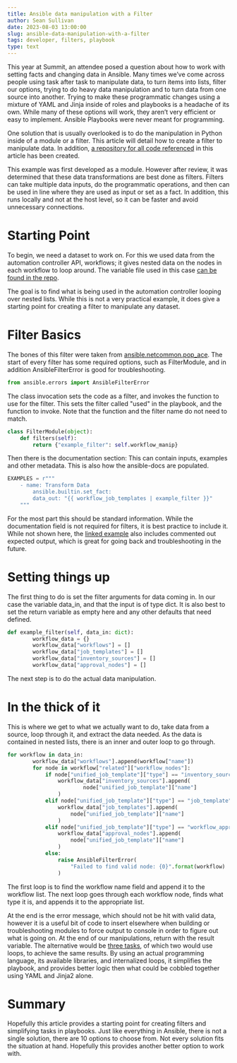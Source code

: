 ```yaml
---
title: Ansible data manipulation with a Filter
author: Sean Sullivan
date: 2023-08-03 13:00:00
slug: ansible-data-manipulation-with-a-filter
tags: developer, filters, playbook
type: text
---
```

This year at Summit, an attendee posed a question about how to work with setting facts and changing data in Ansible. Many times we’ve come across people using task after task to manipulate data, to turn items into lists, filter our options, trying to do heavy data manipulation and to turn data from one source into another. Trying to make these programmatic changes using a mixture of YAML and Jinja inside of roles and playbooks is a headache of its own. While many of these options will work, they aren’t very efficient or easy to implement. Ansible Playbooks were never meant for programming.

One solution that is usually overlooked is to do the manipulation in Python inside of a module or a filter. This article will detail how to create a filter to manipulate data. In addition, [a repository for all code referenced](https://github.com/sean-m-sullivan/ansible_data_manipulation_examples) in this article has been created.

This example was first developed as a module. However after review, it was determined that these data transformations are best done as filters. Filters can take multiple data inputs, do the programmatic operations, and then can be used in line where they are used as input or set as a fact. In addition, this runs locally and not at the host level, so it can be faster and avoid unnecessary connections.

# Starting Point

To begin, we need a dataset to work on. For this we used data from the automation controller API, workflows; it gives nested data on the nodes in each workflow to loop around. The variable file used in this case [can be found in the repo](https://github.com/sean-m-sullivan/ansible_data_manipulation_examples/blob/main/workflows.yml).

The goal is to find what is being used in the automation controller looping over nested lists. While this is not a very practical example, it does give a starting point for creating a filter to manipulate any dataset.

# Filter Basics

The bones of this filter were taken from [ansible.netcommon.pop_ace](https://github.com/ansible-collections/ansible.netcommon/blob/main/plugins/filter/pop_ace.py). The start of every filter has some required options, such as FilterModule, and in addition AnsibleFilterError is good for troubleshooting.

```python
from ansible.errors import AnsibleFilterError
```


The class invocation sets the code as a filter, and invokes the function to use for the filter. This sets the filter called "used" in the playbook, and the function to invoke. Note that the function and the filter name do not need to match.

```python
class FilterModule(object):
    def filters(self):
        return {"example_filter": self.workflow_manip}
```

Then there is the documentation section: This can contain inputs, examples and other metadata. This is also how the ansible-docs are populated.

```python
EXAMPLES = r"""
    - name: Transform Data
        ansible.builtin.set_fact:
        data_out: "{{ workflow_job_templates | example_filter }}"
    """
```

For the most part this should be standard information. While the documentation field is not required for filters, it is best practice to include it. While not shown here, the [linked example](https://github.com/sean-m-sullivan/ansible_data_manipulation_examples/blob/main/filter_plugins/example_filter.py) also includes commented out expected output, which is great for going back and troubleshooting in the future.

# Setting things up


The first thing to do is set the filter arguments for data coming in. In our case the variable data_in, and that the input is of type dict. It is also best to set the return variable as empty here and any other defaults that need defined.

```python
def example_filter(self, data_in: dict):
        workflow_data = {}
        workflow_data["workflows"] = []
        workflow_data["job_templates"] = []
        workflow_data["inventory_sources"] = []
        workflow_data["approval_nodes"] = []
```

The next step is to do the actual data manipulation.

# In the thick of it

This is where we get to what we actually want to do, take data from a source, loop through it, and extract the data needed. As the data is contained in nested lists, there is an inner and outer loop to go through.

```python
for workflow in data_in:
        workflow_data["workflows"].append(workflow["name"])
        for node in workflow["related"]["workflow_nodes"]:
            if node["unified_job_template"]["type"] == "inventory_source":
                workflow_data["inventory_sources"].append(
                    	node["unified_job_template"]["name"]
                )
            elif node["unified_job_template"]["type"] == "job_template":
                workflow_data["job_templates"].append(
                    node["unified_job_template"]["name"]
                )
            elif node["unified_job_template"]["type"] == "workflow_approval":
                workflow_data["approval_nodes"].append(
                    node["unified_job_template"]["name"]
                )
            else:
                raise AnsibleFilterError(
                    "Failed to find valid node: {0}".format(workflow)
                )
```

The first loop is to find the workflow name field and append it to the workflow list. The next loop goes through each workflow node, finds what type it is, and appends it to the appropriate list.

At the end is the error message, which should not be hit with valid data, however it is a useful bit of code to insert elsewhere when building or troubleshooting modules to force output to console in order to figure out what is going on. At the end of our manipulations, return with the result variable. The alternative would be [three tasks](https://github.com/sean-m-sullivan/ansible_data_manipulation_examples/blob/main/data_manip_facts.yaml), of which two would use loops, to achieve the same results. By using an actual programming language, its available libraries, and internalized loops, it simplifies the playbook, and provides better logic then what could be cobbled together using YAML and Jinja2 alone.

# Summary

Hopefully this article provides a starting point for creating filters and simplifying tasks in playbooks. Just like everything in Ansible, there is not a single solution, there are 10 options to choose from. Not every solution fits the situation at hand. Hopefully this provides another better option to work with.
